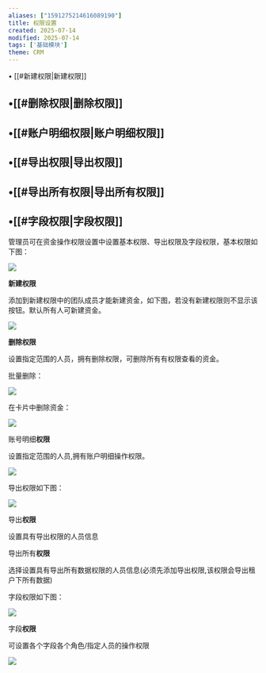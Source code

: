 ```yaml
---
aliases: ["1591275214616089190"]
title: 权限设置
created: 2025-07-14
modified: 2025-07-14
tags: ['基础模块']
theme: CRM
---
```


﻿• [[#新建权限|新建权限]]

## •[[#删除权限|删除权限]]

## •[[#账户明细权限|账户明细权限]]

## •[[#导出权限|导出权限]]

## •[[#导出所有权限|导出所有权限]]

## •[[#字段权限|字段权限]]

管理员可在资金操作权限设置中设置基本权限、导出权限及字段权限，基本权限如下图：

![](a1961cd396fdaeddf4f8e531db96b6cd.jpg)

**新建权限**

添加到新建权限中的团队成员才能新建资金，如下图，若没有新建权限则不显示该按钮。默认所有人可新建资金。

![](6735d850692f2ecb7d2105b4cd4990d5.jpg)

**删除权限**

设置指定范围的人员，拥有删除权限，可删除所有有权限查看的资金。

批量删除：

![](fafe65c956cda3aaf61b73c21c7da019.jpg)

在卡片中删除资金：

![](9671019be90b1f56dcfbab779bf95f83.jpg)

账号明细**权限**

设置指定范围的人员,拥有账户明细操作权限。

![](4a64a1bc69362a8e9c7c5e6635742a7b.jpg)

导出权限如下图：

![](3d8d33bc10db8827f9fbf14634a48716.jpg)

导出**权限**

设置具有导出权限的人员信息

导出所有**权限**

选择设置具有导出所有数据权限的人员信息(必须先添加导出权限,该权限会导出租户下所有数据)

字段权限如下图：

![](83e8ae19099e0e3f768176f69ae2674e.jpg)

字段**权限**

可设置各个字段各个角色/指定人员的操作权限

![](9ab39cde13ba1e14293349489d099dd9.jpg)